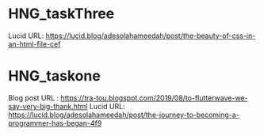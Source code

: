 

# HNG_taskThree
Lucid URL: https://lucid.blog/adesolahameedah/post/the-beauty-of-css-in-an-html-file-cef

# HNG_taskone
Blog post URL : https://tra-tou.blogspot.com/2019/08/to-flutterwave-we-say-very-big-thank.html
Lucid URL: https://lucid.blog/adesolahameedah/post/the-journey-to-becoming-a-programmer-has-began-4f9
